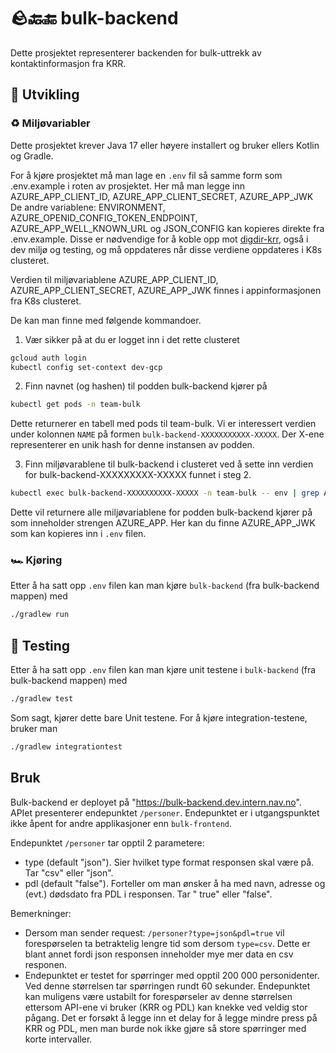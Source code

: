 # 🪨🔙🔚 bulk-backend

Dette prosjektet representerer backenden for bulk-uttrekk av kontaktinformasjon fra KRR.

## 🔬 Utvikling

### ♻️ Miljøvariabler

Dette prosjektet krever Java 17 eller høyere installert og bruker ellers Kotlin og Gradle.

For å kjøre prosjektet må man lage en `.env` fil så samme form som .env.example i roten av prosjektet.
Her må man legge inn AZURE_APP_CLIENT_ID, AZURE_APP_CLIENT_SECRET, AZURE_APP_JWK
De andre variablene: ENVIRONMENT, AZURE_OPENID_CONFIG_TOKEN_ENDPOINT, AZURE_APP_WELL_KNOWN_URL og JSON_CONFIG kan
kopieres direkte fra .env.example.
Disse er nødvendige for å koble opp mot [digdir-krr](https://github.com/navikt/digdir-krr), også i dev miljø og testing,
og må oppdateres når disse verdiene oppdateres i K8s clusteret.

Verdien til miljøvariablene AZURE_APP_CLIENT_ID, AZURE_APP_CLIENT_SECRET, AZURE_APP_JWK finnes i appinformasjonen fra
K8s clusteret.

De kan man finne med følgende kommandoer.

1. Vær sikker på at du er logget inn i det rette clusteret

```bash
gcloud auth login
kubectl config set-context dev-gcp
```

2. Finn navnet (og hashen) til podden bulk-backend kjører på

```bash
kubectl get pods -n team-bulk
```

Dette returnerer en tabell med pods til team-bulk.
Vi er interessert verdien under kolonnen `NAME` på formen `bulk-backend-XXXXXXXXXXX-XXXXX`. Der X-ene representerer en
unik hash for denne instansen av podden.

3. Finn miljøvarablene til bulk-backend i clusteret ved å sette inn verdien for bulk-backend-XXXXXXXXX-XXXXX funnet i
   steg 2.

```bash
kubectl exec bulk-backend-XXXXXXXXXX-XXXXX -n team-bulk -- env | grep AZURE_APP
```

Dette vil returnere alle miljøvariablene for podden bulk-backend kjører på som inneholder strengen AZURE_APP.
Her kan du finne AZURE_APP_JWK som kan kopieres inn i `.env` filen.

### 🏎️ Kjøring

Etter å ha satt opp `.env` filen kan man kjøre `bulk-backend` (fra bulk-backend mappen) med

```bash
./gradlew run
```

## 🧪 Testing

Etter å ha satt opp `.env` filen kan man kjøre unit testene i `bulk-backend` (fra bulk-backend mappen) med

```bash
./gradlew test
```

Som sagt, kjører dette bare Unit testene. For å kjøre integration-testene, bruker man

```bash
./gradlew integrationtest
```

## Bruk

Bulk-backend er deployet på "https://bulk-backend.dev.intern.nav.no". APIet presenterer endepunktet `/personer`.
Endepunktet er i utgangspunktet ikke åpent for andre applikasjoner enn `bulk-frontend`.

Endepunktet `/personer` tar opptil 2 parametere:

- type (default "json"). Sier hvilket type format responsen skal være på. Tar "csv" eller "json".
- pdl (default "false"). Forteller om man ønsker å ha med navn, adresse og (evt.) dødsdato fra PDL i responsen. Tar "
  true" eller "false".

Bemerkninger:

- Dersom man sender request: `/personer?type=json&pdl=true` vil forespørselen ta betraktelig lengre tid som
  dersom `type=csv`. Dette er blant annet fordi json responsen inneholder mye mer data en csv responen.
- Endepunktet er testet for spørringer med opptil 200 000 personidenter. Ved denne størrelsen tar spørringen rundt 60
  sekunder. Endepunktet kan muligens være ustabilt for forespørseler av denne størrelsen ettersom API-ene vi bruker (KRR
  og PDL) kan knekke ved veldig stor pågang. Det er forsøkt å legge inn et delay for å legge mindre press på KRR og PDL,
  men man burde nok ikke gjøre så store spørringer med korte intervaller.  



